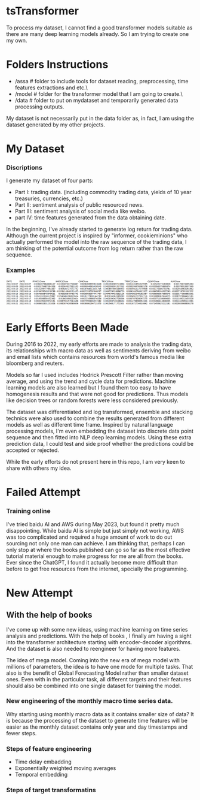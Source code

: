 # tsTransformer

To process my dataset, I cannot find a good transformer models suitable as there are many deep learning models already. So I am trying to create one my own.

# Folders Instructions

- /assa # folder to include tools for dataset reading, preprocessing, time features extractions and etc.\
- /model # folder for the transformer model that I am going to create.\
- /data # folder to put on mydataset and temporarily generated data processing outputs.

My dataset is not necessarily put in the data folder as, in fact, I am using the dataset generated by my other projects.

# My Dataset
### Discriptions
I generate my dataset of four parts:
- Part I: trading data. (including commodity trading data, yields of 10 year treasuries, currencies, etc.)
- Part II: sentiment analysis of public resourced news.
- Part III: sentiment analysis of social media like weibo.
- part IV: time features generated from the data obtaining date.

In the beginning, I've already started to generate log return for trading data. Although the current project is inspired 
by "informer, cookieminions" who actually performed the model into the raw sequence of the trading data, I am thinking
of the potential outcome from log return rather than the raw sequence.

### Examples
![sample_rawDataset_logr.png](sample_rawDataset_logr.png)

# Early Efforts Been Made
During 2016 to 2022, my early efforts are made to analysis the trading data, its relationships with macro data as well 
as sentiments deriving from weibo and email lists which contains resources from world's famous media like bloomberg and 
reuters. 

Models so far I used includes Hodrick Prescott Filter rather than moving average, and using the trend and cycle data for
predictions. Machine learning models are also learned but I found them too easy to have homogenesis results and that
were not good for predictions. Thus models like decision trees or random forests were less considered previously. 

The dataset was differentiated and log transformed, ensemble and stacking technics were also used to combine the results
generated from different models as well as different time frame. Inspired by natural language processing models, I'm even
embedding the dataset into discrete data point sequence and then fitted into NLP deep learning models. Using these extra
prediction data, I could test and side proof whether the predictions could be accepted or rejected.

While the early efforts do not present here in this repo, I am very keen to share with others my idea.

# Failed Attempt
### Training online
I've tried baidu AI and AWS during May 2023, but found it pretty much disappointing. While baidu AI is simple but just
simply not working, AWS was too complicated and required a huge amount of work to do out sourcing not only one man can 
achieve. I am thinking that, perhaps I can only stop at where the books published can go so far as the most effective 
tutorial material enough to make progress for me are all from the books. Ever since the ChatGPT, I found it actually 
become more difficult than before to get free resources from the internet, specially the programming. 

# New Attempt
## With the help of books
I've come up with some new ideas, using machine learning on time series analysis and predictions. With the help of books
, I finally am having a sight into the transformer architecture starting with encoder-decoder algorithms. And the 
dataset is also needed to reengineer for having more features.

The idea of mega model.
Coming into the new era of mega model with millions of parameters, the idea is to have one mode for multiple tasks. That
also is the benefit of Global Forecasting Model rather than smaller dataset ones. Even with in the particular task, all
different targets and their features should also be combined into one single dataset for training the model.

### New engineering of the monthly macro time series data.
Why starting using monthly macro data as it contains smaller size of data? It is because the processing of the dataset 
to generate time features will be easier as the monthly dataset contains only year and day timestamps and fewer steps.

### Steps of feature engineering

- Time delay embadding
- Exponentially weighted moving averages
- Temporal embedding

### Steps of target transformatins
 
